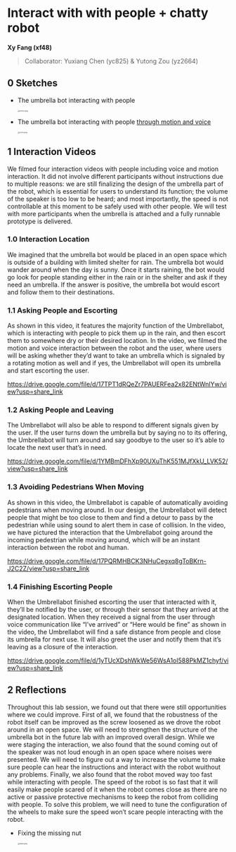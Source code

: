 # Interact with with people + chatty robot

**Xy Fang (xf48)**

>   Collaborator: Yuxiang Chen (yc825) & Yutong Zou (yz2664)


## 0 Sketches

*   The umbrella bot interacting with people

    <img src="https://s2.loli.net/2023/04/11/cOFVmsdbZzxQ6u8.jpg" alt="motion.jpeg" style="zoom:25%;" />

*   The umbrella bot interacting with people <u>through motion and voice</u>

    <img src="https://s2.loli.net/2023/04/11/xHEhi2sG9c1pgQL.jpg" alt="voice.jpeg" style="zoom:25%;" />



## 1 Interaction Videos

We filmed four interaction videos with people including voice and motion interaction. It did not involve different participants without instructions due to multiple reasons: we are still finalizing the design of the umbrella part of the robot, which is essential for users to understand its function; the volume of the speaker is too low to be heard; and most importantly, the speed is not controllable at this moment to be safely used with other people. We will test with more participants when the umbrella is attached and a fully runnable prototype is delivered. 

### 1.0 Interaction Location

We imagined that the umbrella bot would be placed in an open space which is outside of a building with limited shelter for rain. The umbrella bot would wander around when the day is sunny. Once it starts raining, the bot would go look for people standing either in the rain or in the shelter and ask if they need an umbrella. If the answer is positive, the umbrella bot would escort and follow them to their destinations.

### 1.1 Asking People and Escorting

As shown in this video, it features the majority function of the Umbrellabot, which is interacting with people to pick them up in the rain, and then escort them to somewhere dry or their desired location. In the video, we filmed the motion and voice interaction between the robot and the user, where users will be asking whether they’d want to take an umbrella which is signaled by a rotating motion as well and if yes, the Umbrellabot will open its umbrella and start escorting the user. 

https://drive.google.com/file/d/17TPT1dRQeZr7PAUERFea2x82ENtWnlYw/view?usp=share_link

### 1.2 Asking People and Leaving

The Umbrellabot will also be able to respond to different signals given by the user. If the user turns down the umbrella but by saying no to its offering, the Umbrellabot will turn around and say goodbye to the user so it’s able to locate the next user that’s in need. 

https://drive.google.com/file/d/1YMBmDFhXp90UXuThK551MJfXkU_LVK52/view?usp=share_link

### 1.3 Avoiding Pedestrians When Moving

As shown in this video, the Umbrellabot is capable of automatically avoiding pedestrians when moving around. In our design, the Umbrellabot will detect people that might be too close to them and find a detour to pass by the pedestrian while using sound to alert them in case of collision. In the video, we have pictured the interaction that the Umbrellabot going around the incoming pedestrian while moving around, which will be an instant interaction between the robot and human. 

https://drive.google.com/file/d/17PQRMHBCK3NHuCegxq8gToBKrn-J2C2Z/view?usp=share_link

### 1.4 Finishing Escorting People

When the Umbrellabot finished escorting the user that interacted with it, they’ll be notified by the user, or through their sensor that they arrived at the designated location. When they received a signal from the user through voice communication like “I’ve arrived” or “Here would be fine” as shown in the video, the Umbrellabot will find a safe distance from people and close its umbrella for next use. It will also greet the user and notify them that it’s leaving as a closure of the interaction. 

https://drive.google.com/file/d/1yTUcXDshWkWe56WsA1oI588PkMZ1chyf/view?usp=share_link



## 2 Reflections

Throughout this lab session, we found out that there were still opportunities where we could improve. First of all, we found that the robustness of the robot itself can be improved as the screw loosened as we drove the robot around in an open space. We will need to strengthen the structure of the umbrella bot in the future lab with an improved overall design. While we were staging the interaction, we also found that the sound coming out of the speaker was not loud enough in an open space where noises were presented.  We will need to figure out a way to increase the volume to make sure people can hear the instructions and interact with the robot wuithout any problems. Finally, we also found that the robot moved way too fast while interacting with people. The speed of the robot is so fast that it will easily make people scared of it when the robot comes close as there are no active or passive protective mechanisms to keep the robot from colliding with people. To solve this problem, we will need to tune the configuration of the wheels to make sure the speed won’t scare people interacting with the robot.

*   Fixing the missing nut

    <img src="https://s2.loli.net/2023/04/11/5SKOXqYVH4EsR1f.jpg" alt="repair.jpeg" style="zoom:25%;" />
